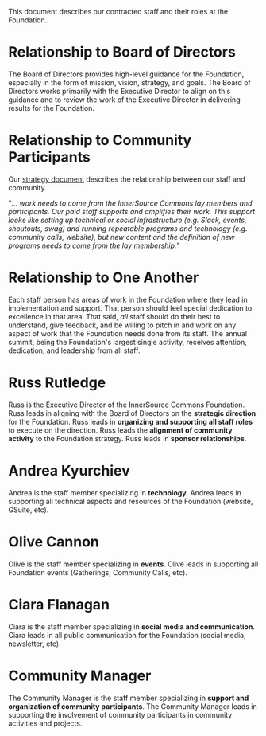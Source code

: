 This document describes our contracted staff and their roles at the Foundation.

# Relationship to Board of Directors

The Board of Directors provides high-level guidance for the Foundation, especially in the form of mission, vision, strategy, and goals.
The Board of Directors works primarily with the Executive Director to align on this guidance and to review the work of the Executive Director in delivering results for the Foundation.

# Relationship to Community Participants

Our [strategy document](https://github.com/InnerSourceCommons/foundation/blob/master/STRATEGY.md) describes the relationship between our staff and community.

"*... work needs to come from the InnerSource Commons lay members and participants. Our paid staff supports and amplifies their work. This support looks like setting up technical or social infrastructure (e.g. Slack, events, shoutouts, swag) and running repeatable programs and technology (e.g. community calls, website), but new content and the definition of new programs needs to come from the lay membership.*"

# Relationship to One Another

Each staff person has areas of work in the Foundation where they lead in implementation and support.
That person should feel special dedication to excellence in that area.
That said, _all_ staff should do their best to understand, give feedback, and be willing to pitch in and work on any aspect of work that the Foundation needs done from its staff.
The annual summit, being the Foundation's largest single activity, receives attention, dedication, and leadership from all staff.

# Russ Rutledge

Russ is the Executive Director of the InnerSource Commons Foundation.
Russ leads in aligning with the Board of Directors on the **strategic direction** for the Foundation.
Russ leads in **organizing and supporting all staff roles** to execute on the direction.
Russ leads the **alignment of community activity** to the Foundation strategy.
Russ leads in **sponsor relationships**.

# Andrea Kyurchiev

Andrea is the staff member specializing in **technology**.
Andrea leads in supporting all technical aspects and resources of the Foundation (website, GSuite, etc).

# Olive Cannon

Olive is the staff member specializing in **events**.
Olive leads in supporting all Foundation events (Gatherings, Community Calls, etc).

# Ciara Flanagan
Ciara is the staff member specializing in **social media and communication**.
Ciara leads in all public communication for the Foundation (social media, newsletter, etc).

# Community Manager
The Community Manager is the staff member specializing in **support and organization of community participants**.
The Community Manager leads in supporting the involvement of community participants in community activities and projects.
